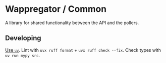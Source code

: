 # Wappregator / Common

A library for shared functionality between the API and the pollers.

## Developing

[Use `uv`](https://docs.astral.sh/uv/getting-started/).
Lint with `uvx ruff format` + `uvx ruff check --fix`.
Check types with `uv run mypy src`.
